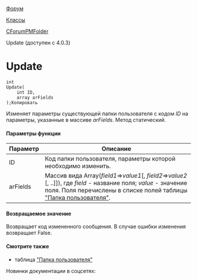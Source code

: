 [Форум](/api_help/forum/index.php)

[Классы](/api_help/forum/developer/index.php)

[CForumPMFolder](/api_help/forum/developer/cforumpmfolder/index.php)

Update (доступен с 4.0.3)

Update
======

```
int
Update(
	int ID,
	array arFields
);Копировать
```

Изменяет параметры существующей папки пользователя с кодом *ID* на параметры, указанные в массиве *arFields*. Метод статический.

#### Параметры функции

| Параметр | Описание |
| --- | --- |
| ID | Код папки пользователя, параметры которой необходимо изменить. |
| arFields | Массив вида Array(*field1*=>*value1*[, *field2*=>*value2* [, ..]]), где     *field* - название поля;   *value* - значение поля.     Поля перечислены в списке полей таблицы ["Папка пользователя"](/api_help/forum/fields.php#cforumpmfolder). |

#### Возвращаемое значение

Возвращает код измененного сообщения. В случае ошибки изменения возвращает False.

#### Смотрите также

* таблица ["Папка пользователя"](/api_help/forum/fields.php#cforumpmfolder)

Новинки документации в соцсетях: